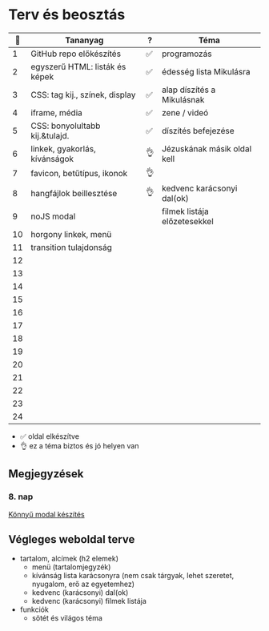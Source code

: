 # Terv és beosztás

| 📅   | Tananyag                       | ?   | Téma                         |
| --- | ------------------------------ | --- | ---------------------------- |
| 1   | GitHub repo előkészítés        | ✅   | programozás                  |
| 2   | egyszerű HTML: listák és képek | ✅   | édesség lista Mikulásra      |
| 3   | CSS: tag kij., színek, display | ✅   | alap díszítés a Mikulásnak   |
| 4   | iframe, média                  | ✅   | zene / videó                 |
| 5   | CSS: bonyolultabb kij.&tulajd. | ✅   | díszítés befejezése          |
| 6   | linkek, gyakorlás, kívánságok  | 👌   | Jézuskának másik oldal kell  |
| 7   | favicon, betűtípus, ikonok     | 👌   |                              |
| 8   | hangfájlok beillesztése        | 👌   | kedvenc karácsonyi dal(ok)   |
| 9   | noJS modal                     |     | filmek listája előzetesekkel |
| 10  | horgony linkek, menü           |     |                              |
| 11  | transition tulajdonság         |     |                              |
| 12  |                                |     |                              |
| 13  |                                |     |                              |
| 14  |                                |     |                              |
| 15  |                                |     |                              |
| 16  |                                |     |                              |
| 17  |                                |     |                              |
| 18  |                                |     |                              |
| 19  |                                |     |                              |
| 20  |                                |     |                              |
| 21  |                                |     |                              |
| 22  |                                |     |                              |
| 23  |                                |     |                              |
| 24  |                                |     |                              |

- ✅ oldal elkészítve
- 👌 ez a téma biztos és jó helyen van

## Megjegyzések

### 8. nap

[Könnyű modal készítés](https://stackoverflow.com/questions/54872125/make-modal-without-javascript)

## Végleges weboldal terve

- tartalom, alcímek (h2 elemek)
  - menü (tartalomjegyzék)
  - kívánság lista karácsonyra (nem csak tárgyak, lehet szeretet, nyugalom, erő az egyetemhez)
  - kedvenc (karácsonyi) dal(ok)
  - kedvenc (karácsonyi) filmek listája
- funkciók
  - sötét és világos téma
